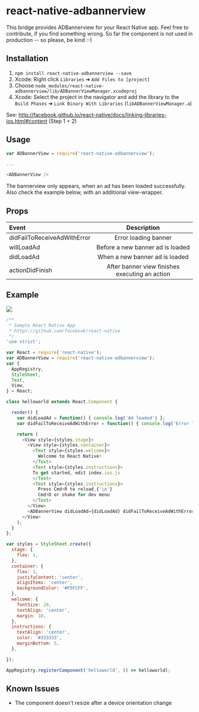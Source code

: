 # react-native-adbannerview
This bridge provides ADBannerview for your React Native app.
Feel free to contribute, if you find something wrong.
So far the component is not used in production -- so please, be kind :-)

## Installation
1. `npm install react-native-adbannerview --save`
1. Xcode: Right click `Libraries` ➜ `Add Files to [project]`
1. Choose `node_modules/react-native-adbannerview/lib/ADBannerViewManager.xcodeproj`
1. Xcode: Select the project in the navigator and add the library to the `Build Phases` ➜ `Link Binary With Libraries` (`libADBannerViewManager.a`)

See: http://facebook.github.io/react-native/docs/linking-libraries-ios.html#content (Step 1 + 2)

## Usage
```javascript
var ADBannerView = require('react-native-adbannerview');

...

<ADBannerView />
```
The bannerview only appears, when an ad has been loaded successfully.
Also check the example below, with an additional view-wrapper.

## Props
| Event  | Description |
| :------------ | :---------------:|
| didFailToReceiveAdWithError | Error loading banner |
| willLoadAd | Before a new banner ad is loaded |
| didLoadAd | When a new banner ad is loaded |
| actionDidFinish | After banner view finishes executing an action |

## Example
![](https://raw.githubusercontent.com/Purii/react-native-adbannerview/master/screenshot.png)
```javascript
/**
 * Sample React Native App
 * https://github.com/facebook/react-native
 */
'use strict';

var React = require('react-native');
var ADBannerView = require('react-native-adbannerview');
var {
  AppRegistry,
  StyleSheet,
  Text,
  View,
} = React;

class helloworld extends React.Component {

  render() {
    var didLoadAd = function() { console.log('Ad loaded') };
    var didFailToReceiveAdWithError = function() { console.log('Error loading ad') };

    return (
      <View style={styles.stage}>
        <View style={styles.container}>
          <Text style={styles.welcome}>
            Welcome to React Native!
          </Text>
          <Text style={styles.instructions}>
          To get started, edit index.ios.js
          </Text>
          <Text style={styles.instructions}>
            Press Cmd+R to reload,{'\n'}
            Cmd+D or shake for dev menu
          </Text>
        </View>
        <ADBannerView didLoadAd={didLoadAd} didFailToReceiveAdWithError={didFailToReceiveAdWithError} />
      </View>
    );
  }
};

var styles = StyleSheet.create({
  stage: {
    flex: 1,
  },
  container: {
    flex: 1,
    justifyContent: 'center',
    alignItems: 'center',
    backgroundColor: '#F5FCFF',
  },
  welcome: {
    fontSize: 20,
    textAlign: 'center',
    margin: 10,
  },
  instructions: {
    textAlign: 'center',
    color: '#333333',
    marginBottom: 5,
  },

});

AppRegistry.registerComponent('helloworld', () => helloworld);
```

## Known Issues
* The component doesn't resize after a device orientation change